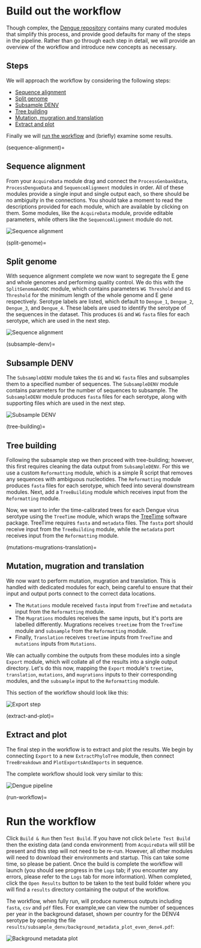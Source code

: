 # Build out the workflow

Though complex, the [Dengue repository](https://github.com/rhysinward/dengue_pipeline) contains many curated modules that simplify this process, and provide good defaults for many of the steps in the pipeline. Rather than go through each step in detail, we will provide an overview of the workflow and introduce new concepts as necessary.

## Steps

We will approach the workflow by considering the following steps:

- [Sequence alignment](sequence-alignment)
- [Split genome](split-genome)
- [Subsample DENV](subsample-denv)
- [Tree building](tree-building)
- [Mutation, mugration and translation](mutations-mugrations-translation)
- [Extract and plot](extract-and-plot)

Finally we will [run the workflow](run-workflow) and (briefly) examine some results.

(sequence-alignment)=
## Sequence alignment

From your `AcquireData` module drag and connect the `ProcessGenbankData`, `ProcessDengueData` and `SequenceAlignment` modules in order. All of these modules provide a single input and single output each, so there should be no ambiguity in the connections. You should take a moment to read the descriptions provided for each module, which are available by clicking on them. Some modules, like the `AcquireData` module, provide editable parameters, while others like the `SequenceAlignment` module do not.

![Sequence alignment](images/step_sequencealignment.png)

(split-genome)=
## Split genome

With sequence alignment complete we now want to segregate the E gene and whole genomes and performing quality control. We do this with the `SplitGenomaAndQC` module, which contains parameters `WG Threshold` and `EG Threshold` for the minimum length of the whole genome and E gene respectively. Serotype labels are listed, which default to `Dengue_1`, `Dengue_2`, `Dengue_3`, and `Dengue_4`. These labels are used to identify the serotype of the sequences in the dataset. This produces `EG` and `WG` `fasta` files for each serotype, which are used in the next step.

![Sequence alignment](images/step_splitgenome.png)

(subsample-denv)=
## Subsample DENV

The `SubsampleDENV` module takes the `EG` and `WG` `fasta` files and subsamples them to a specified number of sequences. The `SubsampleDENV` module contains parameters for the number of sequences to subsample. The `SubsampleDENV` module produces `fasta` files for each serotype, along with supporting files which are used in the next step.

![Subsample DENV](images/step_subsampledenv.png)

(tree-building)=
## Tree building

Following the subsample step we then proceed with tree-building; however, this first requires cleaning the data output from `SubsampleDENV`. For this we use a custom `Reformatting` module, which is a simple R script that removes any sequences with ambiguous nucleotides. The `Reformatting` module produces `fasta` files for each serotype, which feed into several downstream modules. Next, add a `TreeBuilding` module which receives input from the `Reformatting` module.

Now, we want to infer the time-calibrated trees for each Dengue virus serotype using the `TreeTime` module, which wraps the [TreeTime](https://github.com/neherlab/treetime) software package. TreeTime requires `fasta` and `metadata` files. The `fasta` port should receive input from the `TreeBuilding` module, while the `metadata` port receives input from the `Reformatting` module.

(mutations-mugrations-translation)=
## Mutation, mugration and translation

We now want to perform mutation, mugration and translation. This is handled with dedicated modules for each, being careful to ensure that their input and output ports connect to the correct data locations.

- The `Mutations` module received `fasta` input from `TreeTime` and `metadata` input from the `Reformatting` module.
- The `Mugrations` modules receives the same inputs, but it's ports are labelled differently. Mugrations receives `treetime` from the `TreeTime` module and `subsample` from the `Reformatting` module.
- Finally, `Translation` receives `treetime` inputs from `TreeTime` and `mutations` inputs from `Mutations`.

We can actually combine the outputs from these modules into a single `Export` module, which will collate all of the results into a single output directory. Let's do this now, mapping the `Export` module's `treetime`, `translation`, `mutations`, and `mugrations` inputs to their corresponding modules, and the `subsample` input to the `Reformatting` module.

This section of the workflow should look like this:

![Export step](images/step_export.png)

(extract-and-plot)=
## Extract and plot

The final step in the workflow is to extract and plot the results. We begin by connecting `Export` to a new `ExtractPhyloTree` module, then connect `TreeBreakdown` and `PlotExportsAndImports` in sequence.

The complete workflow should look very similar to this:

![Dengue pipeline](images/dengue_grapevne_workflow.png)

(run-workflow)=
# Run the workflow

Click `Build & Run` then `Test Build`. If you have not click `Delete Test Build` then the existing data (and conda environment) from `AcquireData` will still be present and this step will not need to be re-run. However, all other modules will need to download their environments and startup. This can take some time, so please be patient. Once the build is complete the workflow will launch (you should see progress in the `Logs` tab; if you encounter any errors, please refer to the `Logs` tab for more information). When completed, click the `Open Results` button to be taken to the test build folder where you will find a `results` directory containing the output of the workflow.

The workflow, when fully run, will produce numerous outputs including `fasta`, `csv` and `pdf` files. For example,we can view the number of sequences per year in the background dataset, shown per country for the DENV4 serotype by opening the file `results/subsample_denv/background_metadata_plot_even_denv4.pdf`:

![Background metadata plot](images/background_metadata_plot_even_denv4.png)
